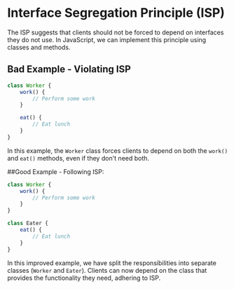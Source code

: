 #  Interface Segregation Principle (ISP)

The ISP suggests that clients should not be forced to depend on interfaces they do not use. In JavaScript, we can implement this principle using classes and methods.

## Bad Example - Violating ISP

```javascript
class Worker {
    work() {
        // Perform some work
    }

    eat() {
        // Eat lunch
    }
}
```
In this example, the `Worker` class forces clients to depend on both the `work()` and `eat()` methods, even if they don't need both.

##Good Example - Following ISP:

```javascript
class Worker {
    work() {
        // Perform some work
    }
}

class Eater {
    eat() {
        // Eat lunch
    }
}
```
In this improved example, we have split the responsibilities into separate classes (`Worker` and `Eater`). Clients can now depend on the class that provides the functionality they need, adhering to ISP.
